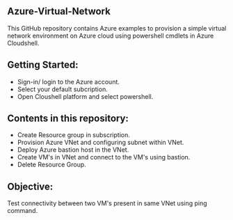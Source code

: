 ## Azure-Virtual-Network

This GitHub repository contains Azure examples to provision a simple virtual network environment on Azure cloud using powershell cmdlets in Azure Cloudshell.

## Getting Started:

* Sign-in/ login to the Azure account.
* Select your default subcription.
* Open Cloushell platform and select powershell.

## Contents in this repository:

* Create Resource group in subscription. 
* Provision Azure VNet and configuring subnet within VNet.
* Deploy Azure bastion host in the VNet.
* Create VM's in VNet and connect to the VM's using bastion.
* Delete Resource Group.

## Objective:

Test connectivity between two VM's present in same VNet using ping command.
